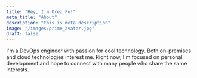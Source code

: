 ```yaml
---
title: "Hey, I'm Orez Fu!"
meta_title: "About"
description: "this is meta description"
image: "/images/prime_avatar.jpg"
draft: false
---
```


I'm a DevOps engineer with passion for cool technology. Both on-premises and cloud technologies interest me. Right now, I'm focused on personal development and hope to connect with many people who share the same interests. 
